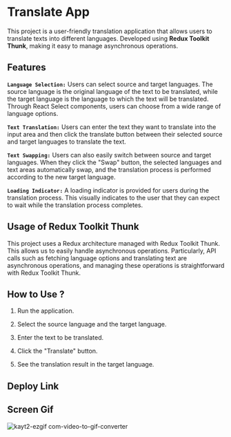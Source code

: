 # Translate App

This project is a user-friendly translation application that allows users to translate texts into different languages. Developed using **Redux Toolkit Thunk**, making it easy to manage asynchronous operations.

## Features

**`Language Selection:`** Users can select source and target languages. The source language is the original language of the text to be translated, while the target language is the language to which the text will be translated. Through React Select components, users can choose from a wide range of language options.

**`Text Translation:`** Users can enter the text they want to translate into the input area and then click the translate button between their selected source and target languages to translate the text.

**`Text Swapping:`** Users can also easily switch between source and target languages. When they click the "Swap" button, the selected languages and text areas automatically swap, and the translation process is performed according to the new target language.

**`Loading Indicator:`** A loading indicator is provided for users during the translation process. This visually indicates to the user that they can expect to wait while the translation process completes.

## Usage of Redux Toolkit Thunk

This project uses a Redux architecture managed with Redux Toolkit Thunk. This allows us to easily handle asynchronous operations. Particularly, API calls such as fetching language options and translating text are asynchronous operations, and managing these operations is straightforward with Redux Toolkit Thunk.

## How to Use ?

1. Run the application.
   
3. Select the source language and the target language.
   
5. Enter the text to be translated.
   
7. Click the "Translate" button.
   
9. See the translation result in the target language.

## Deploy Link



## Screen Gif

![kayt2-ezgif com-video-to-gif-converter](https://github.com/serhatakhan/Translate-App/assets/147662915/76df5267-d358-46f9-8f66-3d5e6c1db5db)


